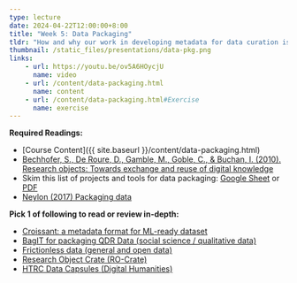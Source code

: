 ```yaml
---
type: lecture
date: 2024-04-22T12:00:00+8:00
title: "Week 5: Data Packaging"
tldr: "How and why our work in developing metadata for data curation is paramount to sustainable access, and introduce a few broadly used standards for creating data packages."
thumbnail: /static_files/presentations/data-pkg.png
links:
    - url: https://youtu.be/ov5A6HOycjU
      name: video
    - url: /content/data-packaging.html
      name: content
    - url: /content/data-packaging.html#Exercise
      name: exercise
---
```

**Required Readings:**
- [Course Content]({{ site.baseurl }}/content/data-packaging.html)
- [Bechhofer, S., De Roure, D., Gamble, M., Goble, C., & Buchan, I. (2010). Research objects: Towards exchange and reuse of digital knowledge](https://eprints.soton.ac.uk/268555/1/fwcs-ros-submitted-2010-02-15.pdf)
- Skim this list of projects and tools for data packaging: [Google Sheet](https://docs.google.com/spreadsheets/d/1Tg-oYGPdBDs5LORt0olD5t4X1R_YliUrwr6bNmImjTk/edit) or [PDF]({{site.baseurl}}master/content/readings/DataPackagingFormats.pdf)
- [Neylon (2017) Packaging data](http://cameronneylon.net/blog/packaging-data-the-core-problem-in-general-data-sharing/)

**Pick 1 of following to read or review in-depth:**
- [Croissant: a metadata format for ML-ready dataset](https://research.google/blog/croissant-a-metadata-format-for-ml-ready-datasets/)
- [BagIT for packaging QDR Data (social science / qualitative data)](https://github.com/QualitativeDataRepository/dataverse/wiki/Data-and-Metadata-Packaging-for-Archiving)
- [Frictionless data (general and open data)](https://frictionlessdata.io/data-package)
- [Research Object Crate (RO-Crate) ](https://www.researchobject.org/ro-crate/)
- [HTRC Data Capsules (Digital Humanities)](https://wiki.htrc.illinois.edu/display/COM/HTRC+Data+Capsule+Specifications+and+Usage+Guide)
